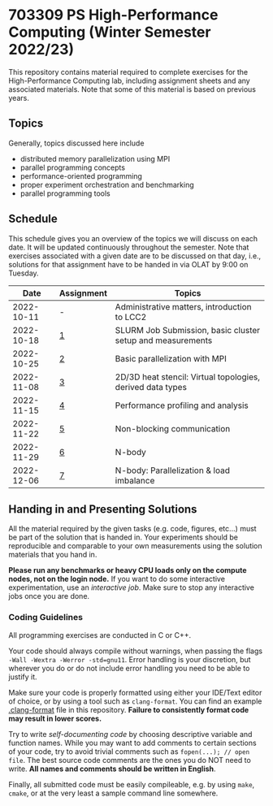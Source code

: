 # 703309 PS High-Performance Computing (Winter Semester 2022/23)

This repository contains material required to complete exercises for the
High-Performance Computing lab, including assignment sheets and any associated
materials. Note that some of this material is based on previous years.

## Topics

Generally, topics discussed here include

- distributed memory parallelization using MPI
- parallel programming concepts
- performance-oriented programming
- proper experiment orchestration and benchmarking
- parallel programming tools

## Schedule

This schedule gives you an overview of the topics we will discuss on each date.
It will be updated continuously throughout the semester. Note that exercises
associated with a given date are to be discussed on that day, i.e., solutions
for that assignment have to be handed in via OLAT by 9:00 on Tuesday.

| Date       | Assignment | Topics                                                      |
| ---------- | ---------- | ----------------------------------------------------------- |
| 2022-10-11 | -          | Administrative matters, introduction to LCC2                |
| 2022-10-18 | [1](01)    | SLURM Job Submission, basic cluster setup and measurements  |
| 2022-10-25 | [2](02)    | Basic parallelization with MPI                              |
| 2022-11-08 | [3](03)    | 2D/3D heat stencil: Virtual topologies, derived data types  |
| 2022-11-15 | [4](04)    | Performance profiling and analysis                          |
| 2022-11-22 | [5](05)    | Non-blocking communication                                  |
| 2022-11-29 | [6](06)    | N-body                                                      |
| 2022-12-06 | [7](07)    | N-body: Parallelization & load imbalance                    |

## Handing in and Presenting Solutions

All the material required by the given tasks (e.g. code, figures, etc...) must be 
part of the solution that is handed in. Your experiments should be reproducible and 
comparable to your own measurements using the solution materials that you hand in.

**Please run any benchmarks or heavy CPU loads only on the compute nodes, not on the login node.**
If you want to do some interactive experimentation, use an *interactive job*. Make 
sure to stop any interactive jobs once you are done.


### Coding Guidelines

All programming exercises are conducted in C or C++.

Your code should always compile without warnings, when passing the flags 
`-Wall -Wextra -Werror -std=gnu11`. Error handling is your discretion, but 
wherever you do or do not include error handling you need to be able to justify 
it.

Make sure your code is properly formatted using either your IDE/Text editor of
choice, or by using a tool such as `clang-format`. You can find an example
[.clang-format](.clang-format) file in this repository. **Failure to
consistently format code may result in lower scores.**

Try to write _self-documenting code_ by choosing descriptive variable and
function names. While you may want to add comments to certain sections of your
code, try to avoid trivial comments such as `fopen(...); // open file`. The best
source code comments are the ones you do NOT need to write. **All names and
comments should be written in English**.

Finally, all submitted code must be easily compileable, e.g. by using `make`,
`cmake`, or at the very least a sample command line somewhere.